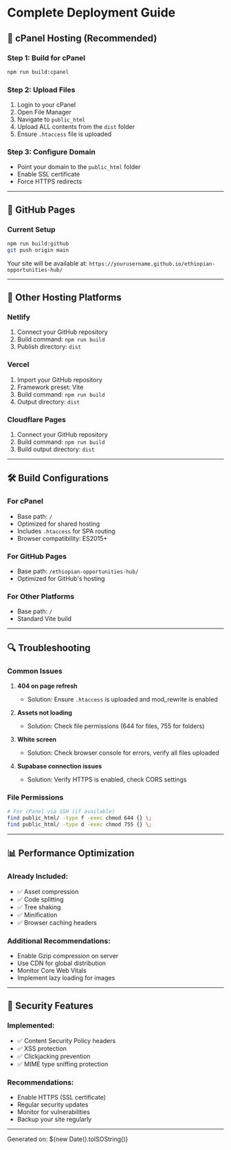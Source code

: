 # Complete Deployment Guide

## 🎯 cPanel Hosting (Recommended)

### Step 1: Build for cPanel
```bash
npm run build:cpanel
```

### Step 2: Upload Files
1. Login to your cPanel
2. Open File Manager
3. Navigate to `public_html`
4. Upload ALL contents from the `dist` folder
5. Ensure `.htaccess` file is uploaded

### Step 3: Configure Domain
- Point your domain to the `public_html` folder
- Enable SSL certificate
- Force HTTPS redirects

---

## 🚀 GitHub Pages

### Current Setup
```bash
npm run build:github
git push origin main
```
Your site will be available at: `https://yourusername.github.io/ethiopian-opportunities-hub/`

---

## 🔧 Other Hosting Platforms

### Netlify
1. Connect your GitHub repository
2. Build command: `npm run build`
3. Publish directory: `dist`

### Vercel
1. Import your GitHub repository
2. Framework preset: Vite
3. Build command: `npm run build`
4. Output directory: `dist`

### Cloudflare Pages
1. Connect your GitHub repository
2. Build command: `npm run build`
3. Build output directory: `dist`

---

## 🛠️ Build Configurations

### For cPanel
- Base path: `/`
- Optimized for shared hosting
- Includes `.htaccess` for SPA routing
- Browser compatibility: ES2015+

### For GitHub Pages
- Base path: `/ethiopian-opportunities-hub/`
- Optimized for GitHub's hosting

### For Other Platforms
- Base path: `/`
- Standard Vite build

---

## 🔍 Troubleshooting

### Common Issues

1. **404 on page refresh**
   - Solution: Ensure `.htaccess` is uploaded and mod_rewrite is enabled

2. **Assets not loading**
   - Solution: Check file permissions (644 for files, 755 for folders)

3. **White screen**
   - Solution: Check browser console for errors, verify all files uploaded

4. **Supabase connection issues**
   - Solution: Verify HTTPS is enabled, check CORS settings

### File Permissions
```bash
# For cPanel via SSH (if available)
find public_html/ -type f -exec chmod 644 {} \;
find public_html/ -type d -exec chmod 755 {} \;
```

---

## 📊 Performance Optimization

### Already Included:
- ✅ Asset compression
- ✅ Code splitting
- ✅ Tree shaking
- ✅ Minification
- ✅ Browser caching headers

### Additional Recommendations:
- Enable Gzip compression on server
- Use CDN for global distribution
- Monitor Core Web Vitals
- Implement lazy loading for images

---

## 🔐 Security Features

### Implemented:
- ✅ Content Security Policy headers
- ✅ XSS protection
- ✅ Clickjacking prevention
- ✅ MIME type sniffing protection

### Recommendations:
- Enable HTTPS (SSL certificate)
- Regular security updates
- Monitor for vulnerabilities
- Backup your site regularly

---

Generated on: ${new Date().toISOString()}